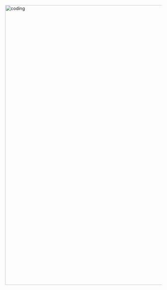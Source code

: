 <img align="right" alt="coding" width="900" src="https://whatifgaming.com/wp-content/uploads/2022/03/Open-A-New-Window.gif"/>
